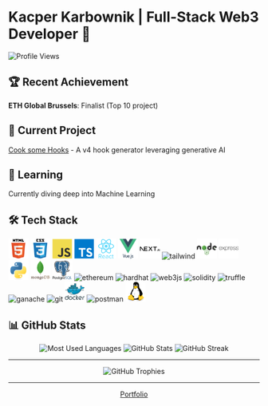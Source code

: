 # Kacper Karbownik | Full-Stack Web3 Developer 🚀

![Profile Views](https://komarev.com/ghpvc/?username=cleanerzkp&label=Profile%20views&color=0e75b6&style=flat)

## 🏆 Recent Achievement
**ETH Global Brussels**: Finalist (Top 10 project)

## 🔭 Current Project
[Cook some Hooks](https://cook-some-hook.vercel.app/) - A v4 hook generator leveraging generative AI

## 🌱 Learning
Currently diving deep into Machine Learning

## 🛠 Tech Stack
<p align="left">
  <!-- Fundamentals -->
  <img src="https://raw.githubusercontent.com/devicons/devicon/master/icons/html5/html5-original-wordmark.svg" alt="html5" width="40" height="40"/>
  <img src="https://raw.githubusercontent.com/devicons/devicon/master/icons/css3/css3-original-wordmark.svg" alt="css3" width="40" height="40"/>
  <img src="https://raw.githubusercontent.com/devicons/devicon/master/icons/javascript/javascript-original.svg" alt="javascript" width="40" height="40"/>
  <img src="https://raw.githubusercontent.com/devicons/devicon/master/icons/typescript/typescript-original.svg" alt="typescript" width="40" height="40"/>
  
  <!-- Frontend -->
  <img src="https://raw.githubusercontent.com/devicons/devicon/master/icons/react/react-original-wordmark.svg" alt="react" width="40" height="40"/>
  <img src="https://raw.githubusercontent.com/devicons/devicon/master/icons/vuejs/vuejs-original-wordmark.svg" alt="vuejs" width="40" height="40"/>
  <img src="https://raw.githubusercontent.com/devicons/devicon/master/icons/nextjs/nextjs-original-wordmark.svg" alt="nextjs" width="40" height="40"/>
  <img src="https://www.vectorlogo.zone/logos/tailwindcss/tailwindcss-icon.svg" alt="tailwind" width="40" height="40"/>
  
  <!-- Backend -->
  <img src="https://raw.githubusercontent.com/devicons/devicon/master/icons/nodejs/nodejs-original-wordmark.svg" alt="nodejs" width="40" height="40"/>
  <img src="https://raw.githubusercontent.com/devicons/devicon/master/icons/express/express-original-wordmark.svg" alt="express" width="40" height="40"/>
  <img src="https://raw.githubusercontent.com/devicons/devicon/master/icons/python/python-original.svg" alt="python" width="40" height="40"/>
  
  <!-- Database -->
  <img src="https://raw.githubusercontent.com/devicons/devicon/master/icons/mongodb/mongodb-original-wordmark.svg" alt="mongodb" width="40" height="40"/>
  <img src="https://raw.githubusercontent.com/devicons/devicon/master/icons/postgresql/postgresql-original-wordmark.svg" alt="postgresql" width="40" height="40"/>
  
  <!-- Web3 & Blockchain -->
  <img src="https://raw.githubusercontent.com/devicons/devicon/master/icons/ethereum/ethereum-original-wordmark.svg" alt="ethereum" width="40" height="40"/>
  <img src="https://seeklogo.com/images/H/hardhat-logo-888739EBB4-seeklogo.com.png" alt="hardhat" width="40" height="40"/>
  <img src="https://seeklogo.com/images/W/web3js-logo-62DEE79B50-seeklogo.com.png" alt="web3js" width="40" height="40"/>
  <img src="https://seeklogo.com/images/S/solidity-logo-D29CC3EB00-seeklogo.com.png" alt="solidity" width="40" height="40"/>
  <img src="https://seeklogo.com/images/T/truffle-logo-2DC7EBABF2-seeklogo.com.png" alt="truffle" width="40" height="40"/>
  <img src="https://seeklogo.com/images/G/ganache-logo-1EB72084A8-seeklogo.com.png" alt="ganache" width="40" height="40"/>
  
  <!-- Tools & Others -->
  <img src="https://www.vectorlogo.zone/logos/git-scm/git-scm-icon.svg" alt="git" width="40" height="40"/>
  <img src="https://raw.githubusercontent.com/devicons/devicon/master/icons/docker/docker-original-wordmark.svg" alt="docker" width="40" height="40"/>
  <img src="https://www.vectorlogo.zone/logos/getpostman/getpostman-icon.svg" alt="postman" width="40" height="40"/>
  <img src="https://raw.githubusercontent.com/devicons/devicon/master/icons/linux/linux-original.svg" alt="linux" width="40" height="40"/>
</p>

## 📊 GitHub Stats

<div align="center">
  <img src="https://github-readme-stats.vercel.app/api/top-langs/?username=cleanerzkp&theme=radical&hide_border=false&include_all_commits=false&count_private=false&layout=compact" alt="Most Used Languages" height="150" />
  <img src="https://github-readme-stats.vercel.app/api?username=cleanerzkp&theme=radical&hide_border=false&include_all_commits=false&count_private=false" alt="GitHub Stats" height="150" />
  <img src="https://github-readme-streak-stats.herokuapp.com/?user=cleanerzkp&theme=radical&hide_border=false" alt="GitHub Streak" height="150" />
</div>

---

<div align="center">
  <img src="https://github-profile-trophy.vercel.app/?username=cleanerzkp&theme=radical&no-frame=false&no-bg=true&margin-w=4" alt="GitHub Trophies" />
</div>

---

<p align="center">
  <a href="https://kacperkarbownik.xyz/">Portfolio</a>
</p>
